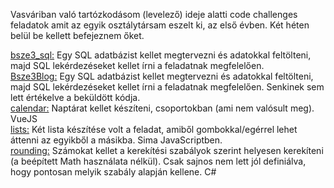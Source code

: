 Vasváriban való tartózkodásom (levelező) ideje alatti code challenges feladatok amit az egyik osztálytársam eszelt ki, az első évben. Két héten belül be kellett befejeznem őket.  

[bsze3_sql:](bsze3_sql/README.md) Egy SQL adatbázist kellet megtervezni és adatokkal feltölteni, majd SQL lekérdezéseket kellet írni a feladatnak megfelelően.  
[Bsze3Blog:](Bsze3Blog/README.md) Egy SQL adatbázist kellet megtervezni és adatokkal feltölteni, majd SQL lekérdezéseket kellet írni a feladatnak megfelelően. Senkinek sem lett értékelve a beküldött kódja.  
[calendar:](calendar/README.md) Naptárat kellet készíteni, csoportokban (ami nem valósult meg). VueJS  
[lists:](lists/README.md) Két lista készítése volt a feladat, amiből gombokkal/egérrel lehet áttenni az egyikből a másikba. Sima JavaScriptben.  
[rounding:](rounding/README.md) Számokat kellet a kerekítési szabályok szerint helyesen kerekíteni (a beépített Math használata nélkül). Csak sajnos nem lett jól definiálva, hogy pontosan melyik szabály alapján kellene. C#  
